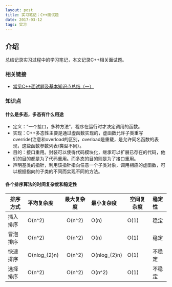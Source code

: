 ```yaml
---
layout: post
title: 实习笔记：C++面试题
date: 2017-03-12
tags: 实习
---
```


## 介绍

总结记录实习过程中的学习笔记，本文记录C++相关面试题。

### 相关链接

* [常见C++面试题及基本知识点总结（一）](http://www.cnblogs.com/LUO77/p/5771237.html)

### 知识点

#### **什么是多态，多态有什么用途**

* 定义：“一个接口，多种方法”，程序在运行时才决定调用的函数。
* 实现：C++多态性主要是通过虚函数实现的，虚函数允许子类重写override(注意和overload的区别，overload是重载，是允许同名函数的表现，这些函数参数列表/类型不同）。
* 目的：接口重用。封装可以使得代码模块化，继承可以扩展已存在的代码，他们的目的都是为了代码重用。而多态的目的则是为了接口重用。
* 声明基类的指针，利用该指针指向任意一个子类对象，调用相应的虚函数，可以根据指向的子类的不同而实现不同的方法。

#### **各个排序算法的时间复杂度和稳定性**

| 排序方式 | 平均复杂度 | 最大复杂度 | 最小复杂度 | 空间复杂度 | 稳定性 |
|---------|:---------|:--------:|:----------|----------|:------|
| 插入排序 | O(n^2) | O(n^2) |  O(n)  |   O(1)   |  稳定  |
| 冒泡排序 | O(n^2) | O(n^2) | O(n)  |   O(1)   |  稳定  |
| 快速排序 | O(nlog_{2}n) | O(n^2) | O(nlog_{2}n) | O(1) | 不稳定 |
| 选择排序 | O(n^2) | O(n^2) | O(n^2) |   O(1)   | 不稳定   |



